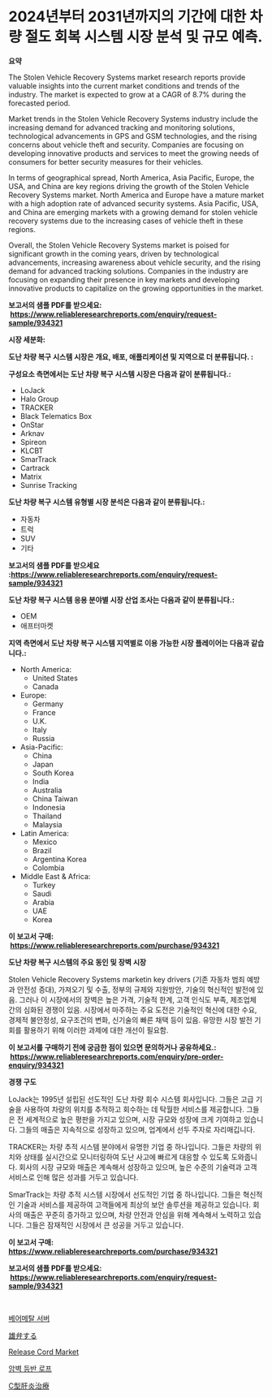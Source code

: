 <p><h1>2024년부터 2031년까지의 기간에 대한 차량 절도 회복 시스템 시장 분석 및 규모 예측.</h1></p><p><strong>요약</strong></p>
<p><p>The Stolen Vehicle Recovery Systems market research reports provide valuable insights into the current market conditions and trends of the industry. The market is expected to grow at a CAGR of 8.7% during the forecasted period. </p><p>Market trends in the Stolen Vehicle Recovery Systems industry include the increasing demand for advanced tracking and monitoring solutions, technological advancements in GPS and GSM technologies, and the rising concerns about vehicle theft and security. Companies are focusing on developing innovative products and services to meet the growing needs of consumers for better security measures for their vehicles.</p><p>In terms of geographical spread, North America, Asia Pacific, Europe, the USA, and China are key regions driving the growth of the Stolen Vehicle Recovery Systems market. North America and Europe have a mature market with a high adoption rate of advanced security systems. Asia Pacific, USA, and China are emerging markets with a growing demand for stolen vehicle recovery systems due to the increasing cases of vehicle theft in these regions.</p><p>Overall, the Stolen Vehicle Recovery Systems market is poised for significant growth in the coming years, driven by technological advancements, increasing awareness about vehicle security, and the rising demand for advanced tracking solutions. Companies in the industry are focusing on expanding their presence in key markets and developing innovative products to capitalize on the growing opportunities in the market.</p></p>
<p><strong>보고서의 샘플 PDF를 받으세요: &nbsp;<a href="https://www.reliableresearchreports.com/enquiry/request-sample/934321">https://www.reliableresearchreports.com/enquiry/request-sample/934321</a></strong></p>
<p><strong>시장 세분화:</strong></p>
<p><strong> 도난 차량 복구 시스템 시장은 개요, 배포, 애플리케이션 및 지역으로 더 분류됩니다. :</strong></p>
<p><strong>구성요소 측면에서는 도난 차량 복구 시스템 시장은 다음과 같이 분류됩니다.:</strong></p>
<p><ul><li>LoJack</li><li>Halo Group</li><li>TRACKER</li><li>Black Telematics Box</li><li>OnStar</li><li>Arknav</li><li>Spireon</li><li>KLCBT</li><li>SmarTrack</li><li>Cartrack</li><li>Matrix</li><li>Sunrise Tracking</li></ul></p>
<p><strong> 도난 차량 복구 시스템 유형별 시장 분석은 다음과 같이 분류됩니다.:</strong></p>
<p><ul><li>자동차</li><li>트럭</li><li>SUV</li><li>기타</li></ul></p>
<p><strong>보고서의 샘플 PDF를 받으세요 :<a href="https://www.reliableresearchreports.com/enquiry/request-sample/934321">https://www.reliableresearchreports.com/enquiry/request-sample/934321</a></strong></p>
<p><strong> 도난 차량 복구 시스템 응용 분야별 시장 산업 조사는 다음과 같이 분류됩니다.:</strong></p>
<p><ul><li>OEM</li><li>애프터마켓</li></ul></p>
<p><strong>지역 측면에서 도난 차량 복구 시스템 지역별로 이용 가능한 시장 플레이어는 다음과 같습니다.:</strong></p>
<p><ul>
    <li>
        North America:
        <ul>
            <li>United States</li>
            <li>Canada</li>
        </ul>
    </li>
    <li>
        Europe:
        <ul>
            <li>Germany</li>
            <li>France</li>
            <li>U.K.</li>
            <li>Italy</li>
            <li>Russia</li>
        </ul>
    </li>
    <li>
        Asia-Pacific:
        <ul>
            <li>China</li>
            <li>Japan</li>
            <li>South Korea</li>
            <li>India</li>
            <li>Australia</li>
            <li>China Taiwan</li>
            <li>Indonesia</li>
            <li>Thailand</li>
            <li>Malaysia</li>
        </ul>
    </li>
    <li>
        Latin America:
        <ul>
            <li>Mexico</li>
            <li>Brazil</li>
            <li>Argentina Korea</li>
            <li>Colombia</li>
        </ul>
    </li>
    <li>
        Middle East & Africa:
        <ul>
            <li>Turkey</li>
            <li>Saudi</li>
            <li>Arabia</li>
            <li>UAE</li>
            <li>Korea</li>
        </ul>
    </li>
    </ul></p>
<p><strong>이 보고서 구매: &nbsp;<a href="https://www.reliableresearchreports.com/purchase/934321">https://www.reliableresearchreports.com/purchase/934321</a></strong></p>
<p><strong>도난 차량 복구 시스템의 주요 동인 및 장벽 시장</strong></p>
<p><p>Stolen Vehicle Recovery Systems marketin key drivers (기존 자동차 범죄 예방과 안전성 증대), 가져오기 및 수출, 정부의 규제와 지원방안, 기술의 혁신적인 발전에 있음. 그러나 이 시장에서의 장벽은 높은 가격, 기술적 한계, 고객 인식도 부족, 제조업체 간의 심화된 경쟁이 있음. 시장에서 마주하는 주요 도전은 기술적인 혁신에 대한 수요, 경제적 불안정성, 요구조건의 변화, 신기술의 빠른 채택 등이 있음. 유망한 시장 발전 기회를 활용하기 위해 이러한 과제에 대한 개선이 필요함.</p></p>
<p><strong>이 보고서를 구매하기 전에 궁금한 점이 있으면 문의하거나 공유하세요.: &nbsp;<a href="https://www.reliableresearchreports.com/enquiry/pre-order-enquiry/934321">https://www.reliableresearchreports.com/enquiry/pre-order-enquiry/934321</a></strong></p>
<p><strong>경쟁 구도</strong></p>
<p><p>LoJack는 1995년 설립된 선도적인 도난 차량 회수 시스템 회사입니다. 그들은 고급 기술을 사용하여 차량의 위치를 추적하고 회수하는 데 탁월한 서비스를 제공합니다. 그들은 전 세계적으로 높은 평판을 가지고 있으며, 시장 규모와 성장에 크게 기여하고 있습니다. 그들의 매출은 지속적으로 성장하고 있으며, 업계에서 선두 주자로 자리매깁니다.</p><p>TRACKER는 차량 추적 시스템 분야에서 유명한 기업 중 하나입니다. 그들은 차량의 위치와 상태를 실시간으로 모니터링하여 도난 사고에 빠르게 대응할 수 있도록 도와줍니다. 회사의 시장 규모와 매출은 계속해서 성장하고 있으며, 높은 수준의 기술력과 고객 서비스로 인해 많은 성과를 거두고 있습니다.</p><p>SmarTrack는 차량 추적 시스템 시장에서 선도적인 기업 중 하나입니다. 그들은 혁신적인 기술과 서비스를 제공하여 고객들에게 최상의 보안 솔루션을 제공하고 있습니다. 회사의 매출은 꾸준히 증가하고 있으며, 차량 안전과 안심을 위해 계속해서 노력하고 있습니다. 그들은 잠재적인 시장에서 큰 성공을 거두고 있습니다.</p></p>
<p><strong>이 보고서 구매: &nbsp; <a href="https://www.reliableresearchreports.com/purchase/934321">https://www.reliableresearchreports.com/purchase/934321</a></strong></p>
<p><strong>보고서의 샘플 PDF를 받으세요: &nbsp;<a href="https://www.reliableresearchreports.com/enquiry/request-sample/934321">https://www.reliableresearchreports.com/enquiry/request-sample/934321</a></strong><strong></strong></p>
<p>&nbsp;</p>
<p><p><a href="https://github.com/vsr06p4p49/Market-Research-Report-List-1/blob/main/1975391184433.md">베어메탈 서버</a></p><p><a href="https://medium.com/@ashman753/eloctate%E3%83%9E%E3%83%BC%E3%82%B1%E3%83%83%E3%83%88-%E3%82%BF%E3%82%A4%E3%83%97-%E3%82%A2%E3%83%97%E3%83%AA%E3%82%B1%E3%83%BC%E3%82%B7%E3%83%A7%E3%83%B3-%E3%81%8A%E3%82%88%E3%81%B3%E5%9C%B0%E7%90%86%E3%81%AB%E3%82%88%E3%82%8B%E5%8C%85%E6%8B%AC%E7%9A%84%E8%A9%95%E4%BE%A1-c1b482753b15">雄弁する</a></p><p><a href="https://view.publitas.com/reportprime-1/release-cord-market-provides-detailed-segmentation-of-this-market-based-on-type-application-and-region-and-forecast-for-the-period-from-2024-2031/">Release Cord Market</a></p><p><a href="https://medium.com/@alphonsoramon0t5yrz6hwr89/%EB%93%B1%EB%B0%98-%EB%A1%9C%ED%94%84-%EC%8B%9C%EC%9E%A5-%EC%A0%84%EB%A7%9D-%EC%82%B0%EC%97%85-%EA%B0%9C%EC%9A%94-%EB%B0%8F-%EC%98%88%EC%B8%A1-2024%EB%85%84%EB%B6%80%ED%84%B0-2031%EB%85%84%EA%B9%8C%EC%A7%80-30da2391ea35">암벽 등반 로프</a></p><p><a href="https://medium.com/@ashman753/%E8%82%9D%E7%82%8Ec%E6%B2%BB%E7%99%82%E5%B8%82%E5%A0%B4-%E5%B8%82%E5%A0%B4%E3%82%B7%E3%82%A7%E3%82%A2-%E5%B8%82%E5%A0%B4%E5%8B%95%E5%90%91-%E3%81%8A%E3%82%88%E3%81%B3%E5%B0%86%E6%9D%A5%E3%81%AE%E6%88%90%E9%95%B7%E3%82%92%E6%8E%A2%E3%82%8B-958a5cfed12b">C型肝炎治療</a></p></p>